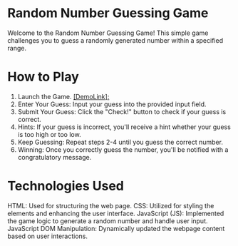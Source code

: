 # Random Number Guessing Game

Welcome to the Random Number Guessing Game! This simple game challenges you to guess a randomly generated number within a specified range.

# How to Play

1. Launch the Game.  [\[DemoLink\]: ](https://lliashko.github.io/Guess-my-number/)
2. Enter Your Guess: Input your guess into the provided input field.
3. Submit Your Guess: Click the "Check!" button to check if your guess is correct.
4. Hints: If your guess is incorrect, you'll receive a hint whether your guess is too high or too low.
5. Keep Guessing: Repeat steps 2-4 until you guess the correct number.
6. Winning: Once you correctly guess the number, you'll be notified with a congratulatory message.

# Technologies Used

HTML: Used for structuring the web page.
CSS: Utilized for styling the elements and enhancing the user interface.
JavaScript (JS): Implemented the game logic to generate a random number and handle user input.
JavaScript DOM Manipulation: Dynamically updated the webpage content based on user interactions.
